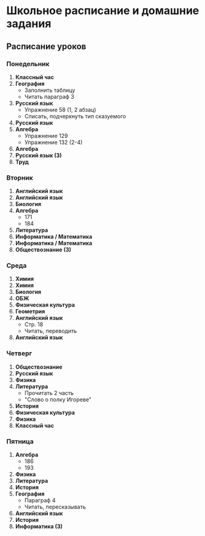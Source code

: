 # Школьное расписание и домашние задания

## Расписание уроков

### Понедельник
1. **Классный час**  
2. **География**  
   - Заполнить таблицу  
   - Читать параграф 3
3. **Русский язык**  
   - Упражнение 58 (1, 2 абзац)  
   - Списать, подчеркнуть тип сказуемого
4. **Русский язык**  
5. **Алгебра**  
   - Упражнение 129  
   - Упражнение 132 (2-4)
6. **Алгебра**  
7. **Русский язык (3)**  
8. **Труд**

### Вторник
1. **Английский язык**  
2. **Английский язык**  
3. **Биология**  
4. **Алгебра**
   - 171
   - 184
6. **Литература**  
7. **Информатика / Математика**  
8. **Информатика / Математика**  
9. **Обществознание (3)**

### Среда
1. **Химия**  
2. **Химия**  
3. **Биология**  
4. **ОБЖ**  
5. **Физическая культура**  
6. **Геометрия**  
7. **Английский язык**
   - Стр. 18
   - Читать, переводить
9. **Английский язык**

### Четверг
1. **Обществознание**  
2. **Русский язык**  
3. **Физика**  
4. **Литература**
   - Прочитать 2 часть
   - "Слово о полку Игореве"
6. **История**  
7. **Физическая культура**  
8. **Физика**  
9. **Классный час**

### Пятница
1. **Алгебра**
   - 186
   - 193
2. **Физика**  
3. **Литература**  
5. **История**  
6. **География**
   - Параграф 4
   - Читать, пересказывать
8. **Английский язык**  
9. **История**  
10. **Информатика (3)**
